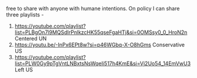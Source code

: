 free to share with anyone with humane intentions. On policy I can share three playlists -
1. https://youtube.com/playlist?list=PLBgOn7l9MQSdIrPnlkzcHK55qseFgaHTj&si=0OMSsy0_0_HroN2n Centered UN
2. https://youtu.be/-InPx6EPt8w?si=p46WGbq-X-O8hGms Conservative US
3. https://youtube.com/playlist?list=PLW0Gy9pTgVntLNBxtsNsWqeIi517h4KmE&si=Vj2Uo54_14EmVwU3  Left US
